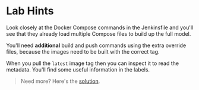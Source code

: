 # Lab Hints

Look closely at the Docker Compose commands in the Jenkinsfile and you'll see that they already load multiple Compose files to build up the full model.

You'll need **additional** build and push commands using the extra override files, because the images need to be built with the correct tag.

When you pull the `latest` image tag then you can inspect it to read the metadata. You'll find some useful information in the labels.

> Need more? Here's the [solution](solution.md).